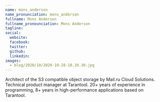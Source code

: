 ```yaml
---
name: mons_anderson
name_pronunciation: mons_anderson
fullname: Mons Anderson
fullname_pronounciation: Mons Anderson
tagline: 
social:
  website: 
  facebook:
  twitter:
  github: 
  linkedin: 
images:
  - blog/2020/10/2020-10-28-18.10.30.jpg
---
```


Architect of the S3 compatible object storage by Mail.ru Cloud Solutions. Technical product manager at Tarantool. 20+ years of experience in programming, 8+ years in high-performance applications based on Tarantool.